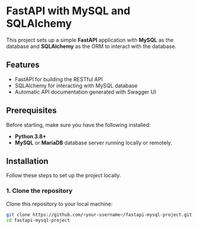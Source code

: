 # FastAPI with MySQL and SQLAlchemy

This project sets up a simple **FastAPI** application with **MySQL** as the database and **SQLAlchemy** as the ORM to interact with the database.

## Features

- FastAPI for building the RESTful API
- SQLAlchemy for interacting with MySQL database
- Automatic API documentation generated with Swagger UI

## Prerequisites

Before starting, make sure you have the following installed:

- **Python 3.8+**
- **MySQL** or **MariaDB** database server running locally or remotely.

## Installation

Follow these steps to set up the project locally.

### 1. Clone the repository

Clone this repository to your local machine:

```bash
git clone https://github.com/<your-username>/fastapi-mysql-project.git
cd fastapi-mysql-project
